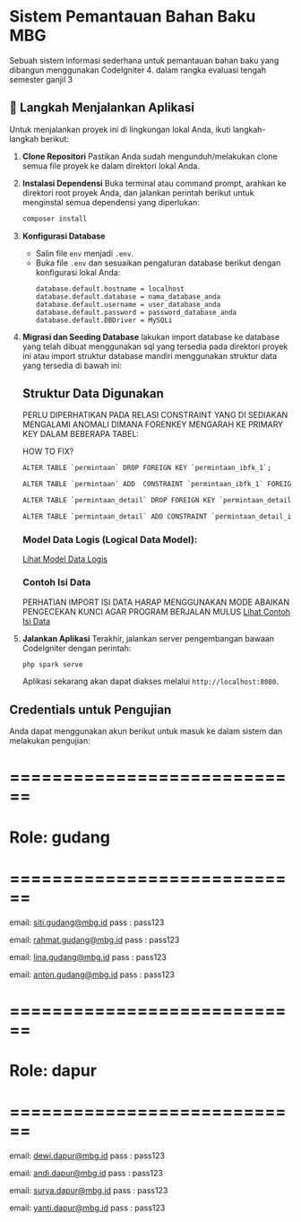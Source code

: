 # Sistem Pemantauan Bahan Baku MBG 

Sebuah sistem informasi sederhana untuk pemantauan bahan baku yang dibangun menggunakan CodeIgniter 4.
dalam rangka evaluasi tengah semester ganjil 3

## 🚀 Langkah Menjalankan Aplikasi

Untuk menjalankan proyek ini di lingkungan lokal Anda, ikuti langkah-langkah berikut:

1.  **Clone Repositori**
    Pastikan Anda sudah mengunduh/melakukan clone semua file proyek ke dalam direktori lokal Anda.

2.  **Instalasi Dependensi**
    Buka terminal atau command prompt, arahkan ke direktori root proyek Anda, dan jalankan perintah berikut untuk menginstal semua dependensi yang diperlukan:
    ```bash
    composer install
    ```

3.  **Konfigurasi Database**
    - Salin file `env` menjadi `.env`.
    - Buka file `.env` dan sesuaikan pengaturan database berikut dengan konfigurasi lokal Anda:
      ```
      database.default.hostname = localhost
      database.default.database = nama_database_anda
      database.default.username = user_database_anda
      database.default.password = password_database_anda
      database.default.DBDriver = MySQLi
      ```

4.  **Migrasi dan Seeding Database**
    lakukan import database ke database yang telah dibuat menggunakan sql yang tersedia pada direktori proyek ini atau import struktur database mandiri menggunakan struktur data yang tersedia di bawah ini:
    
    ## Struktur Data Digunakan
    PERLU DIPERHATIKAN PADA RELASI CONSTRAINT YANG DI SEDIAKAN MENGALAMI ANOMALI DIMANA FORENKEY MENGARAH KE PRIMARY KEY DALAM BEBERAPA TABEL:
    
    HOW TO FIX?
    ```bash
    ALTER TABLE `permintaan` DROP FOREIGN KEY `permintaan_ibfk_1`;

    ALTER TABLE `permintaan` ADD  CONSTRAINT `permintaan_ibfk_1` FOREIGN KEY (`pemohon_id`) REFERENCES `user`(`id`) ON DELETE RESTRICT ON UPDATE RESTRICT;
    
    ALTER TABLE `permintaan_detail` DROP FOREIGN KEY `permintaan_detail_ibfk_1`; 
    
    ALTER TABLE `permintaan_detail` ADD CONSTRAINT `permintaan_detail_ibfk_1` FOREIGN KEY (`permintaan_id`) REFERENCES `permintaan`(`id`) ON DELETE RESTRICT ON UPDATE RESTRICT;
    ```
    
    ### Model Data Logis (Logical Data Model):
    [Lihat Model Data Logis](https://dbdiagram.io/d/Proyek-3-Pemantauan-Bahan-Baku-MBG-68dca2add2b621e422b3ba81)
    
    ### Contoh Isi Data
    PERHATIAN IMPORT ISI DATA HARAP MENGGUNAKAN MODE ABAIKAN PENGECEKAN KUNCI AGAR PROGRAM BERJALAN MULUS
    [Lihat Contoh Isi Data](https://gist.github.com/alifiharafi/0d842caf727bc2ba2183938b826e87bc)

6.  **Jalankan Aplikasi**
    Terakhir, jalankan server pengembangan bawaan CodeIgniter dengan perintah:
    ```bash
    php spark serve
    ```
    Aplikasi sekarang akan dapat diakses melalui `http://localhost:8080`.

## Credentials untuk Pengujian

Anda dapat menggunakan akun berikut untuk masuk ke dalam sistem dan melakukan pengujian:

# ============================
# Role: gudang
# ============================
email: siti.gudang@mbg.id
pass : pass123

email: rahmat.gudang@mbg.id
pass : pass123

email: lina.gudang@mbg.id
pass : pass123

email: anton.gudang@mbg.id
pass : pass123

# ============================
# Role: dapur
# ============================
email: dewi.dapur@mbg.id
pass : pass123

email: andi.dapur@mbg.id
pass : pass123

email: surya.dapur@mbg.id
pass : pass123

email: yanti.dapur@mbg.id
pass : pass123

